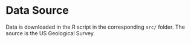 # Data Source

Data is downloaded in the R script in the corresponding `src/` folder. The source is the US Geological Survey.
